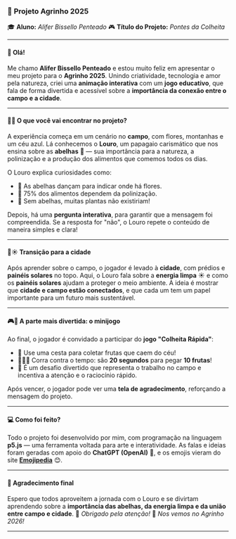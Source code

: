 
### 🌾 **Projeto Agrinho 2025**

🎓 **Aluno:** *Alifer Bissello Penteado*
🎮 **Título do Projeto:** *Pontes da Colheita*

---

#### 👋 Olá!

Me chamo **Alifer Bissello Penteado** e estou muito feliz em apresentar o meu projeto para o **Agrinho 2025**.
Unindo criatividade, tecnologia e amor pela natureza, criei uma **animação interativa** com um **jogo educativo**, que fala de forma divertida e acessível sobre a **importância da conexão entre o campo e a cidade**.

---

#### 🍯🐝 O que você vai encontrar no projeto?

A experiência começa em um cenário no **campo**, com flores, montanhas e um céu azul.
Lá conhecemos o **Louro**, um papagaio carismático que nos ensina sobre as **abelhas** 🐝 — sua importância para a natureza, a polinização e a produção dos alimentos que comemos todos os dias.

O Louro explica curiosidades como:

* 🐝 As abelhas dançam para indicar onde há flores.
* 🌽 75% dos alimentos dependem da polinização.
* 🌱 Sem abelhas, muitas plantas não existiriam!

Depois, há uma **pergunta interativa**, para garantir que a mensagem foi compreendida. Se a resposta for "não", o Louro repete o conteúdo de maneira simples e clara!

---

#### 🌇☀️ Transição para a cidade

Após aprender sobre o campo, o jogador é levado à **cidade**, com prédios e **painéis solares** no topo.
Aqui, o Louro fala sobre a **energia limpa** ☀️ e como os **painéis solares** ajudam a proteger o meio ambiente. A ideia é mostrar que **cidade e campo estão conectados**, e que cada um tem um papel importante para um futuro mais sustentável.

---

#### 🎮🍓 A parte mais divertida: o minijogo

Ao final, o jogador é convidado a participar do **jogo "Colheita Rápida"**:

* 🧺 Use uma cesta para coletar frutas que caem do céu!
* 🍎🍌🍍 Corra contra o tempo: são **20 segundos** para pegar **10 frutas**!
* 🎯 É um desafio divertido que representa o trabalho no campo e incentiva a atenção e o raciocínio rápido.

Após vencer, o jogador pode ver uma **tela de agradecimento**, reforçando a mensagem do projeto.

---

#### 💻 Como foi feito?

Todo o projeto foi desenvolvido por mim, com programação na linguagem **p5.js** — uma ferramenta voltada para arte e interatividade.
As falas e ideias foram geradas com apoio do **ChatGPT (OpenAI)** 🤖, e os emojis vieram do site **[Emojipedia](https://emojipedia.org/)** 😊.

---

#### 🙌 Agradecimento final

Espero que todos aproveitem a jornada com o Louro e se divirtam aprendendo sobre a **importância das abelhas, da energia limpa e da união entre campo e cidade**.
🌻 *Obrigado pela atenção!*
🌟 *Nos vemos no Agrinho 2026!*

---
